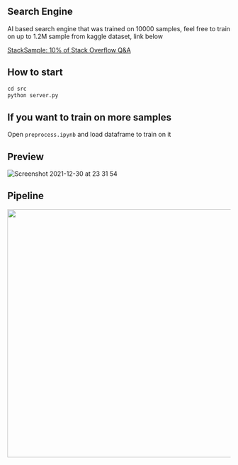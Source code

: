 ## Search Engine
AI based search engine that was trained on 10000 samples, feel free to train on up to 1.2M sample from kaggle dataset, link below

[StackSample: 10% of Stack Overflow Q&A](https://www.kaggle.com/stackoverflow/stacksample?select=Questions.csv)

## How to start
```python
cd src
python server.py
```

## If you want to train on more samples
Open ```preprocess.ipynb``` and load dataframe to train on it

## Preview
![Screenshot 2021-12-30 at 23 31 54](https://user-images.githubusercontent.com/55096567/147786329-6570f35e-e741-48a1-977b-0a2918e5a5ec.png)

## Pipeline
<p align="center">
  <img width="560" src="https://user-images.githubusercontent.com/55096567/147790087-103f0114-996b-4f37-8feb-5afc83ef634b.jpg">
</p>
